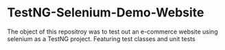 # TestNG-Selenium-Demo-Website
The object of this repositroy was to test out an e-commerce website using selenium as a TestNG project. 
Featuring test classes and unit tests

